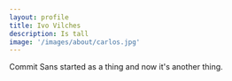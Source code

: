 ```yaml
---
layout: profile
title: Ivo Vilches
description: Is tall
image: '/images/about/carlos.jpg'
---
```


Commit Sans started as a thing and now it's another thing.

<br />